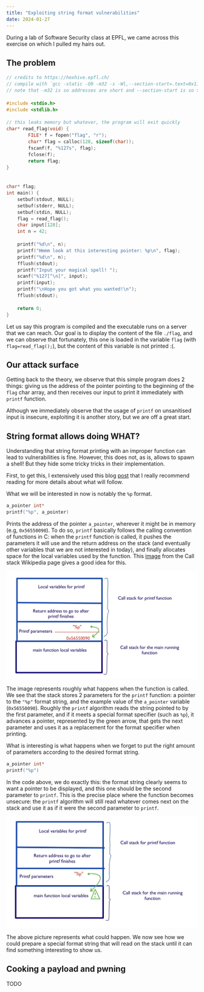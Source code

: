 ```yaml
---
title: "Exploiting string format vulnerabilities"
date: 2024-01-27
---
```


During a lab of Software Security class at EPFL, we came across this exercise on
which I pulled my hairs out.

## The problem

```c
// credits to https://hexhive.epfl.ch/
// compile with `gcc -static -O0 -m32 -s -Wl,--section-start=.text=0x11111111 2.c`
// note that -m32 is so addresses are short and --section-start is so there's no NULL in the address

#include <stdio.h>
#include <stdlib.h>

// this leaks memory but whatever, the program will exit quickly
char* read_flag(void) {
        FILE* f = fopen("flag", "r");
        char* flag = calloc(128, sizeof(char));
        fscanf(f, "%127s", flag);
        fclose(f);
        return flag;
}


char* flag;
int main() {
    setbuf(stdout, NULL);
    setbuf(stderr, NULL);
    setbuf(stdin, NULL);
    flag = read_flag();
    char input[128];
    int n = 42;

    printf("%d\n", n);
    printf("Hmmm look at this interesting pointer: %p\n", flag);
    printf("%d\n", n);
    fflush(stdout);    
    printf("Input your magical spell! ");
    scanf("%127[^\n]", input);
    printf(input);
    printf("\nHope you got what you wanted!\n");
    fflush(stdout);

    return 0;
}
```

Let us say this program is compiled and the executable runs on a server that we
can reach. Our goal is to display the content of the file `./flag`, and we can
observe that fortunately, this one is loaded in the variable `flag` (with
`flag=read_flag();`), but the content of this variable is not printed :(.

## Our attack surface

Getting back to the theory, we observe that this simple program does 2 things:
giving us the address of the pointer pointing to the beginning of the `flag`
char array, and then receives our input to print it immediately with `printf`
function.

Although we immediately observe that the usage of `printf` on unsanitised input
is insecure, exploiting it is another story, but we are off a great start.

## String format allows doing WHAT?

Understanding that string format printing with an improper function can lead to
vulnerabilities is fine. However, this does not, as is, allows to spawn a shell!
But they hide some tricky tricks in their implementation.

First, to get this, I extensively used this blog
[post](https://infosecwriteups.com/exploiting-format-string-vulnerability-97e3d588da1b)
that I really recommend reading for more details about what will follow.

What we will be interested in now is notably the `%p` format.

```c
a_pointer int*
printf("%p", a_pointer)
```

Prints the address of the pointer `a_pointer`, wherever it might be in memory
(e.g, `0x56550090`). To do so, `printf` basically follows the calling convention
of functions in C: when the `printf` function is called, it pushes the
parameters it will use and the return address on the stack (and eventually other
variables that we are not interested in today), and finally allocates space for
the local variables used by the function. This
[image](https://commons.wikimedia.org/wiki/File:Call_stack_layout.svg#/media/File:Call_stack_layout.svg)
from the Call stack Wikipedia page gives a good idea for this.

![`normal_printf`](./_2024-01-27-figures/normal_printf.jpg)

The image represents roughly what happens when the function is called. We see
that the stack stores 2 parameters for the `printf` function: a pointer to the
`"%p"` format string, and the example value of the `a_pointer` variable
(`0x56550090`). Roughly the `printf` algorithm reads the string pointed to by
the first parameter, and if it meets a special format specifier (such as `%p`),
it advances a pointer, represented by the green arrow, that gets the next
parameter and uses it as a replacement for the format specifier when printing.

What is interesting is what happens when we forget to put the right amount of parameters according to the desired format string.

```c
a_pointer int*
printf("%p")
```

In the code above, we do exactly this: the format string clearly seems to want a
pointer to be displayed, and this one should be the second parameter to
`printf`. This is the precise place where the function becomes unsecure: the
`printf` algorithm will still read whatever comes next on the stack and use it
as if it were the second parameter to `printf`.

![`bad_printf`](./_2024-01-27-figures/bad_printf.jpg)

The above picture represents what could happen. We now see how we could prepare
a special format string that will read on the stack until it can find something
interesting to show us.

## Cooking a payload and pwning

TODO